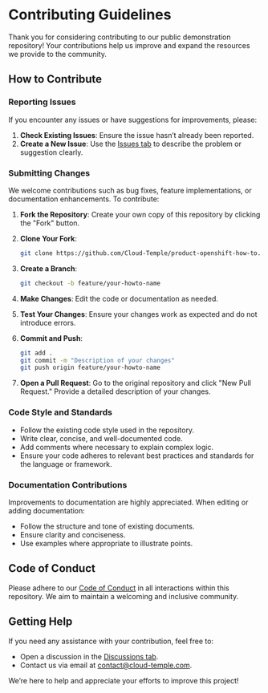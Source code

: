# Contributing Guidelines

Thank you for considering contributing to our public demonstration repository! Your contributions help us improve and expand the resources we provide to the community.

## How to Contribute

### Reporting Issues

If you encounter any issues or have suggestions for improvements, please:

1. **Check Existing Issues**: Ensure the issue hasn’t already been reported.
2. **Create a New Issue**: Use the [Issues tab](../../issues) to describe the problem or suggestion clearly.

### Submitting Changes

We welcome contributions such as bug fixes, feature implementations, or documentation enhancements. To contribute:

1. **Fork the Repository**: Create your own copy of this repository by clicking the "Fork" button.
2. **Clone Your Fork**:

   ```bash
   git clone https://github.com/Cloud-Temple/product-openshift-how-to.git
   ```

3. **Create a Branch**:

   ```bash
   git checkout -b feature/your-howto-name
   ```

4. **Make Changes**: Edit the code or documentation as needed.
5. **Test Your Changes**: Ensure your changes work as expected and do not introduce errors.
6. **Commit and Push**:

   ```bash
   git add .
   git commit -m "Description of your changes"
   git push origin feature/your-howto-name
   ```

7. **Open a Pull Request**: Go to the original repository and click "New Pull Request." Provide a detailed description of your changes.

### Code Style and Standards

- Follow the existing code style used in the repository.
- Write clear, concise, and well-documented code.
- Add comments where necessary to explain complex logic.
- Ensure your code adheres to relevant best practices and standards for the language or framework.

### Documentation Contributions

Improvements to documentation are highly appreciated. When editing or adding documentation:

- Follow the structure and tone of existing documents.
- Ensure clarity and conciseness.
- Use examples where appropriate to illustrate points.

## Code of Conduct

Please adhere to our [Code of Conduct](CODE_OF_CONDUCT.md) in all interactions within this repository. We aim to maintain a welcoming and inclusive community.

## Getting Help

If you need any assistance with your contribution, feel free to:

- Open a discussion in the [Discussions tab](../../discussions).
- Contact us via email at contact@cloud-temple.com.

We’re here to help and appreciate your efforts to improve this project!
